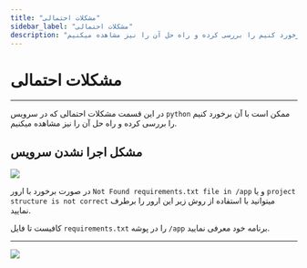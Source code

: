 ```yaml
---
title: "مشکلات احتمالی"
sidebar_label: "مشکلات احتمالی"
description: "در این قسمت مشکلات احتمالی که ممکن است با آن برخورد کنیم را بررسی کرده و راه حل آن را نیز مشاهده میکنیم."
---
```


# مشکلات احتمالی
---

در این قسمت مشکلات احتمالی که در سرویس `python` ممکن است با آن برخورد کنیم را بررسی کرده و راه حل آن را نیز مشاهده میکنیم.

## مشکل اجرا نشدن سرویس

![](https://s1.chabokan.net/docs/images/structure_error_1.PNG)

در صورت برخورد با ارور `Not Found requirements.txt file in /app` و یا `project structure is not correct` میتوانید با استفاده از روش زیر این ارور را برطرف نمایید.

کافیست تا فایل `requirements.txt` را در پوشه `/app` برنامه خود معرفی نمایید.


---
<a href="https://hub.chabokan.net/fa/services/create/python" ><img src="https://s1.chabokan.net/docs/images/python-banner.png" /></a>
